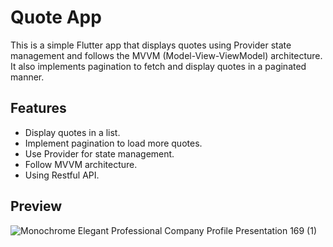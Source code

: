 # Quote App

This is a simple Flutter app that displays quotes using Provider state management and follows the MVVM (Model-View-ViewModel) architecture. It also implements pagination to fetch and display quotes in a paginated manner.

## Features

- Display quotes in a list.
- Implement pagination to load more quotes.
- Use Provider for state management.
- Follow MVVM architecture.
- Using Restful API.
  
## Preview  

![Monochrome Elegant Professional Company Profile Presentation 169 (1)](https://github.com/wafaMohamed/Quote_app_provider/assets/101423134/34dce423-d668-4b73-a124-99af8e266b97)
